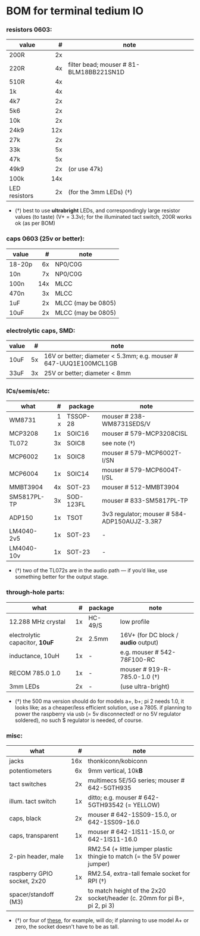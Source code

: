 # BOM for terminal tedium IO 

### resistors 0603:

| value | # | note |
| --- | ---: | --- |
| 200R | 2x | |
| 220R | 4x | filter bead; mouser # 81-BLM18BB221SN1D |
| 510R | 4x | |
|1k | 4x | |
| 4k7 | 2x | |					
| 5k6 | 2x | |        		 
| 10k | 2x | | 				
| 24k9 | 12x | |				
| 27k | 2x | | 					
| 33k | 5x | | 			
| 47k | 5x | |                
| 49k9 | 2x | (or use 47k) |
| 100k | 14x |  |			
| LED resistors | 2x | (for the 3mm LEDs) (†) |

- (†) best to use **ultrabright** LEDs, and correspondingly large resistor values (to taste) (V+ = 3.3v); for the illuminated tact switch, 200R works ok (as per BOM)

### caps 0603 (25v or better):

| value | # | note |
| --- | ---: | --- |
| 18-20p | 6x | NP0/C0G |
| 10n | 7x | NP0/C0G |	 
| 100n | 14x | MLCC | 
| 470n | 3x | MLCC |
| 1uF  | 2x | MLCC (may be 0805) |
| 10uF | 2x | MLCC (may be 0805) |

### electrolytic caps, SMD:

| value | # | note |
| --- | ---: | --- |
| 10uF | 5x | 16V or better; diameter < 5.3mm; e.g. mouser # 647-UUQ1E100MCL1GB |
| 33uF | 3x | 25V or better; diameter < 8mm |

### ICs/semis/etc:

| what | # | package | note |
| --- | ---: | --- | --- |
| WM8731 | 1 x | TSSOP-28 | mouser # 238-WM8731SEDS/V |
| MCP3208 | 1x | SOIC16 | mouser # 579-MCP3208CISL |
| TL072 | 3x | SOIC8 | see note (†) |
| MCP6002 | 1x | SOIC8 | mouser # 579-MCP6002T-I/SN |
| MCP6004 | 1x | SOIC14 | mouser # 579-MCP6004T-I/SL |
| MMBT3904 | 4x | SOT-23 | mouser # 512-MMBT3904 |
| SM5817PL-TP | 3x | SOD-123FL | mouser # 833-SM5817PL-TP |
| ADP150 | 1x | TSOT | 3v3 regulator; mouser # 584-ADP150AUJZ-3.3R7 |
| LM4040-2v5 | 1x | SOT-23 | - |
| LM4040-10v | 1x | SOT-23 | - |

- (†) two of the TL072s are in the audio path — if you’d like, use something better for the output stage.

### through-hole parts:

| what | # | package | note |
| --- | ---: | --- | --- |
| 12.288 MHz crystal | 1x | HC-49/S |  low profile |
| electrolytic capacitor, **10uF** | 2x | 2.5mm | 16V+ (for DC block / **audio** output) |
| inductance, 10uH | 1x | - | e.g. mouser # 542-78F100-RC |
| RECOM 785.0 1.0 | 1x | - | mouser # 919-R-785.0-1.0 (†) |
| 3mm LEDs | 2x | - | (use ultra-bright) |

- (†) the 500 ma version should do for models a+, b+; pi 2 needs 1.0, it looks like; as a cheaper/less efficient solution, use a 7805. if planning to power the raspberry via usb (= 5v disconnected! or no 5V regulator soldered), no such $ regulator is needed, of course.

### misc:

| what | # | note |
| --- | ---: | --- |
| jacks | 16x | thonkiconn/kobiconn |
| potentiometers | 6x | 9mm vertical, 10k**B** |
| tact switches | 2x | multimecs 5E/5G series; mouser # 642-5GTH935 |
| illum. tact switch | 1x | ditto; e.g. mouser # 642-5GTH93542 (= YELLOW) |
| caps, black | 2x | mouser # 642-1SS09-15.0, or 642-1SS09-16.0 |
| caps, transparent | 1x | mouser # 642-1IS11-15.0, or 642-1IS11-16.0 |
| 2-pin header, male | 1x | RM2.54 (+ little jumper plastic thingie to match (= the 5V power jumper)|
| raspberry GPIO socket, 2x20 | 1x | RM2.54, extra-tall female socket for RPI (†) |
| spacer/standoff (M3) | 2x | to match height of the 2x20 socket/header (c. 20mm for pi B+, pi 2, pi 3) |

- (†) or four of [these](http://www.taydaelectronics.com/connectors-sockets/stackable-headers/stackable-header-10-pins-2-54mm.html), for example, will do; if planning to use model A+ or zero, the socket doesn't have to be as tall. 

